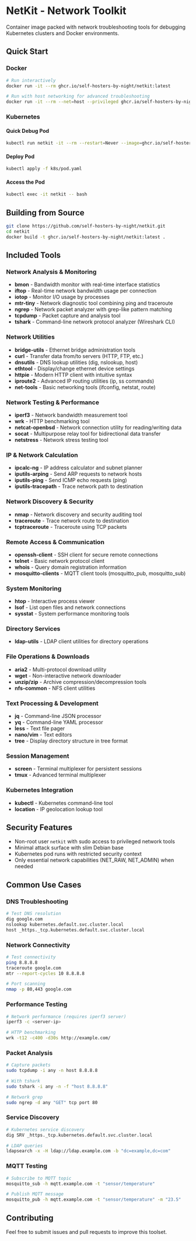 # NetKit - Network Toolkit

Container image packed with network troubleshooting tools for debugging Kubernetes clusters and Docker environments.

## Quick Start

### Docker

```bash
# Run interactively
docker run -it --rm ghcr.io/self-hosters-by-night/netkit:latest

# Run with host networking for advanced troubleshooting
docker run -it --rm --net=host --privileged ghcr.io/self-hosters-by-night/netkit:latest
```

### Kubernetes

#### Quick Debug Pod

```bash
kubectl run netkit -it --rm --restart=Never --image=ghcr.io/self-hosters-by-night/netkit:latest --namespace=default
```

#### Deploy Pod

```bash
kubectl apply -f k8s/pod.yaml
```

#### Access the Pod

```bash
kubectl exec -it netkit -- bash
```

## Building from Source

```bash
git clone https://github.com/self-hosters-by-night/netkit.git
cd netkit
docker build -t ghcr.io/self-hosters-by-night/netkit:latest .
```

## Included Tools

### Network Analysis & Monitoring

- **bmon** - Bandwidth monitor with real-time interface statistics
- **iftop** - Real-time network bandwidth usage per connection
- **iotop** - Monitor I/O usage by processes
- **mtr-tiny** - Network diagnostic tool combining ping and traceroute
- **ngrep** - Network packet analyzer with grep-like pattern matching
- **tcpdump** - Packet capture and analysis tool
- **tshark** - Command-line network protocol analyzer (Wireshark CLI)

### Network Utilities

- **bridge-utils** - Ethernet bridge administration tools
- **curl** - Transfer data from/to servers (HTTP, FTP, etc.)
- **dnsutils** - DNS lookup utilities (dig, nslookup, host)
- **ethtool** - Display/change ethernet device settings
- **httpie** - Modern HTTP client with intuitive syntax
- **iproute2** - Advanced IP routing utilities (ip, ss commands)
- **net-tools** - Basic networking tools (ifconfig, netstat, route)

### Network Testing & Performance

- **iperf3** - Network bandwidth measurement tool
- **wrk** - HTTP benchmarking tool
- **netcat-openbsd** - Network connection utility for reading/writing data
- **socat** - Multipurpose relay tool for bidirectional data transfer
- **netstress** - Network stress testing tool

### IP & Network Calculation

- **ipcalc-ng** - IP address calculator and subnet planner
- **iputils-arping** - Send ARP requests to network hosts
- **iputils-ping** - Send ICMP echo requests (ping)
- **iputils-tracepath** - Trace network path to destination

### Network Discovery & Security

- **nmap** - Network discovery and security auditing tool
- **traceroute** - Trace network route to destination
- **tcptraceroute** - Traceroute using TCP packets

### Remote Access & Communication

- **openssh-client** - SSH client for secure remote connections
- **telnet** - Basic network protocol client
- **whois** - Query domain registration information
- **mosquitto-clients** - MQTT client tools (mosquitto_pub, mosquitto_sub)

### System Monitoring

- **htop** - Interactive process viewer
- **lsof** - List open files and network connections
- **sysstat** - System performance monitoring tools

### Directory Services

- **ldap-utils** - LDAP client utilities for directory operations

### File Operations & Downloads

- **aria2** - Multi-protocol download utility
- **wget** - Non-interactive network downloader
- **unzip/zip** - Archive compression/decompression tools
- **nfs-common** - NFS client utilities

### Text Processing & Development

- **jq** - Command-line JSON processor
- **yq** - Command-line YAML processor
- **less** - Text file pager
- **nano/vim** - Text editors
- **tree** - Display directory structure in tree format

### Session Management

- **screen** - Terminal multiplexer for persistent sessions
- **tmux** - Advanced terminal multiplexer

### Kubernetes Integration

- **kubectl** - Kubernetes command-line tool
- **location** - IP geolocation lookup tool

## Security Features

- Non-root user `netkit` with sudo access to privileged network tools
- Minimal attack surface with slim Debian base
- Kubernetes pod runs with restricted security context
- Only essential network capabilities (NET_RAW, NET_ADMIN) when needed

## Common Use Cases

### DNS Troubleshooting

```bash
# Test DNS resolution
dig google.com
nslookup kubernetes.default.svc.cluster.local
host _https._tcp.kubernetes.default.svc.cluster.local
```

### Network Connectivity

```bash
# Test connectivity
ping 8.8.8.8
traceroute google.com
mtr --report-cycles 10 8.8.8.8

# Port scanning
nmap -p 80,443 google.com
```

### Performance Testing

```bash
# Network performance (requires iperf3 server)
iperf3 -c <server-ip>

# HTTP benchmarking
wrk -t12 -c400 -d30s http://example.com/
```

### Packet Analysis

```bash
# Capture packets
sudo tcpdump -i any -n host 8.8.8.8

# With tshark
sudo tshark -i any -n -f "host 8.8.8.8"

# Network grep
sudo ngrep -d any "GET" tcp port 80
```

### Service Discovery

```bash
# Kubernetes service discovery
dig SRV _https._tcp.kubernetes.default.svc.cluster.local

# LDAP queries
ldapsearch -x -H ldap://ldap.example.com -b "dc=example,dc=com"
```

### MQTT Testing

```bash
# Subscribe to MQTT topic
mosquitto_sub -h mqtt.example.com -t "sensor/temperature"

# Publish MQTT message
mosquitto_pub -h mqtt.example.com -t "sensor/temperature" -m "23.5"
```

## Contributing

Feel free to submit issues and pull requests to improve this toolset.
